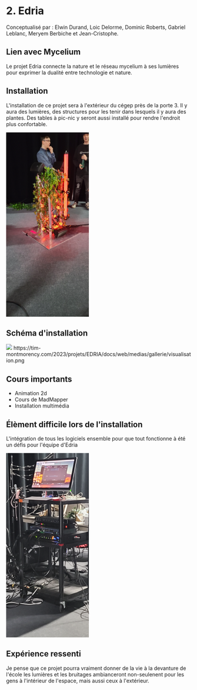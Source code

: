# 2. Edria
Conceptualisé par : Elwin Durand, Loic Delorme, Dominic Roberts, Gabriel Leblanc, Meryem Berbiche et Jean-Cristophe.

## Lien avec Mycelium

Le projet Edria connecte la nature et le réseau mycelium à ses lumières pour exprimer la dualité entre technologie et nature.

## Installation

L'installation de ce projet sera à l'extérieur du cégep près de la porte 3. Il y aura des lumières, des structures pour les tenir dans lesquels il y aura des plantes. Des tables à pic-nic y seront aussi installé pour rendre l'endroit plus confortable.

<img src="media/edria_centre.jpg" height="500">

## Schéma d'installation

<img src="https://tim-montmorency.com/2023/projets/EDRIA/docs/web/medias/gallerie/visualisation.png" width="500">
https://tim-montmorency.com/2023/projets/EDRIA/docs/web/medias/gallerie/visualisation.png

## Cours importants
* Animation 2d
* Cours de MadMapper
* Installation multimédia

## Élèment difficile lors de l'installation

L'intégration de tous les logiciels ensemble pour que tout fonctionne à été un défis pour l'équipe d'Edria

<img src="media/edria_ordinateur.jpg" height="500">

## Expérience ressenti

Je pense que ce projet pourra vraiment donner de la vie à la devanture de l'école les lumières et les bruitages ambianceront non-seulenent pour les gens à l'intérieur de l'espace, mais aussi ceux à l'extérieur.
